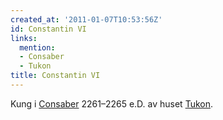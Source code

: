 ```yaml
---
created_at: '2011-01-07T10:53:56Z'
id: Constantin VI
links:
  mention:
  - Consaber
  - Tukon
title: Constantin VI
---
```


Kung i [Consaber] 2261–2265 e.D. av huset [Tukon].

  [Consaber]: Consaber
  [Tukon]: Tukon